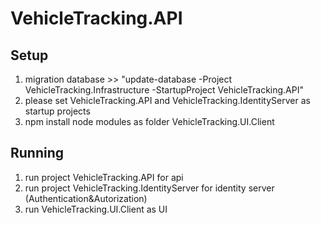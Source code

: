 # VehicleTracking.API

## Setup
1. migration database >> "update-database -Project VehicleTracking.Infrastructure -StartupProject VehicleTracking.API"
2. please set VehicleTracking.API and VehicleTracking.IdentityServer  as startup projects
3. npm install node modules as folder VehicleTracking.UI.Client

## Running
1. run project VehicleTracking.API for api
2. run project VehicleTracking.IdentityServer for identity server (Authentication&Autorization)
3. run VehicleTracking.UI.Client as UI
